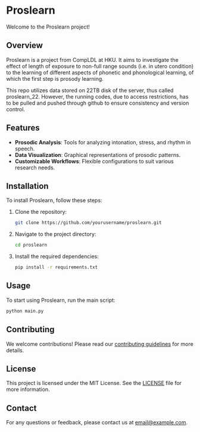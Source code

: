 # Proslearn

Welcome to the Proslearn project!

## Overview

Proslearn is a project from CompLDL at HKU. It aims to investigate the effect of length of exposure to non-full range sounds (i.e. in utero condition) to the learning of different aspects of phonetic and phonological learning, of which the first step is prosody learning. 

This repo utilizes data stored on 22TB disk of the server, thus called proslearn_22. However, the running codes, due to access restrictions, has to be pulled and pushed through github to ensure consistency and version control. 

## Features

- **Prosodic Analysis**: Tools for analyzing intonation, stress, and rhythm in speech.
- **Data Visualization**: Graphical representations of prosodic patterns.
- **Customizable Workflows**: Flexible configurations to suit various research needs.

## Installation

To install Proslearn, follow these steps:

1. Clone the repository:
    ```bash
    git clone https://github.com/yourusername/proslearn.git
    ```
2. Navigate to the project directory:
    ```bash
    cd proslearn
    ```
3. Install the required dependencies:
    ```bash
    pip install -r requirements.txt
    ```

## Usage

To start using Proslearn, run the main script:
```bash
python main.py
```

## Contributing

We welcome contributions! Please read our [contributing guidelines](CONTRIBUTING.md) for more details.

## License

This project is licensed under the MIT License. See the [LICENSE](LICENSE) file for more information.

## Contact

For any questions or feedback, please contact us at [email@example.com](mailto:email@example.com).
